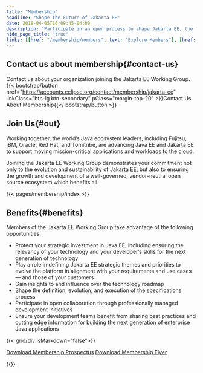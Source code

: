 ```yaml
---
title: "Membership"
headline: "Shape the Future of Jakarta EE"
date: 2018-04-05T16:09:45-04:00
description: "Participate in an open process to shape Jakarta EE, the future of Cloud Native Java."
hide_page_title: "true"
links: [[href: "/membership/members", text: "Explore Members"], [href: "#benefits", text: "Membership Benefits"], [href: "https://accounts.eclipse.org/contact/membership/jakarta-ee", text: "Join Jakarta EE"]]
---
```

## Contact us about membership{#contact-us}
Contact us about your organization joining the Jakarta EE Working Group.
{{< bootstrap/button href="https://accounts.eclipse.org/contact/membership/jakarta-ee" linkClass="btn-lg btn-secondary" pClass="margin-top-20" >}}Contact Us About Membership{{</ bootstrap/button >}}

## Join Us{#out}  

Working together, the world’s Java ecosystem leaders, including Fujitsu, IBM, Oracle, Red Hat, and Tomitribe, are advancing Java EE and Jakarta EE to support moving mission-critical applications and workloads to the cloud.  

Joining the Jakarta EE Working Group demonstrates your commitment not only to the evolution and sustainability of Jakarta EE, but also to ensuring the growth and development of a well-governed, vendor-neutral open source ecosystem which benefits all.  

{{< pages/membership/index >}}

## Benefits{#benefits}

Members of the Jakarta EE Working Group take advantage of the following opportunities:  

- Protect your strategic investment in Java EE, including ensuring the relevancy of your technology and your developer’s skills for the next generation of technology
- Play a role in defining Jakarta EE strategic themes and priorities to evolve the platform in alignment with your requirements and use cases — and those of your customers
- Gain insights to and influence over the technology roadmap
- Shape the definition, evolution, and execution of the specifications process
- Participate in open collaboration through professionally managed development initiatives
- Ensure your development teams benefit from sharing best practices and cutting edge information for building the next generation of enterprise Java applications  


{{< grid/div isMarkdown="false">}}
<p class="margin-top-20">
  <a class="btn btn-lg btn-secondary" href="/documents/membership/jakarta-ee-membership-prospectus.pdf">Download Membership Prospectus</a>
  <a class="btn btn-lg btn-secondary" href="/documents/membership/jakarta-ee-membership-flyer.pdf">Download Membership Flyer</a>
</p>
{{</ grid/div >}}